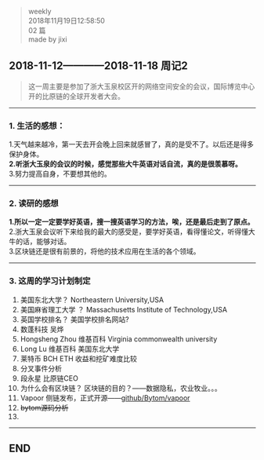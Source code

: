 > weekly  
> 2018年11月19日12:58:50         
> 02 篇  
>made by jixi

## 2018-11-12————2018-11-18 周记2

>这一周主要是参加了浙大玉泉校区开的网络空间安全的会议，国际博览中心开的比原链的全球开发者大会。

----------
### 1. 生活的感想：

1.天气越来越冷，第一天去开会晚上回来就感冒了，真的是受不了。以后还是得多保护身体。  
<b>2.听浙大玉泉的会议的时候，感觉那些大牛英语对话自流，真的是很羡慕呀。</b>  
3.努力提高自身，不要想其他的。  

----------
### 2. 读研的感想
<b>1.所以一定一定要学好英语，搜一搜英语学习的方法，唉，还是最后走到了原点。</b>  
2.浙大玉泉会议听下来给我的最大的感受是，要学好英语，看得懂论文，听得懂大牛的话，能够对话。  
3.区块链还是很有前景的，将他的技术应用在生活的各个领域。  


----------
### 3. 这周的学习计划制定
1. 美国东北大学？ Northeastern University,USA  
2. 美国麻省理工大学 ？ Massachusetts Institute of Technology,USA  
3. 英国学校排名？   美国学校排名网站?  
4. 数蓬科技 吴烨  
5. Hongsheng Zhou 维基百科 Virginia commonwealth university  
6. Long Lu 维基百科 美国东北大学  
7. 莱特币 BCH ETH 收益和挖矿难度比较   
8. 分叉事件分析  
9.  段永星 比原链CEO  
10.  为什么会有区块链？ 区块链的目的？——数据隐私，农业牧业。。。  
11.  Vapoor 侧链发布，正式开源——[github/Bytom/vapoor](github/Bytom/vapoor)
12.  ~~bytom源码分析~~
13.  




----------
## END

